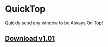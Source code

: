 # QuickTop
Quickly send any window to be Always On Top!

## [Download v1.01](https://www.dropbox.com/s/qsvbutbm0hf1qjw/QuickTop%20v1.01.exe?dl=0)

